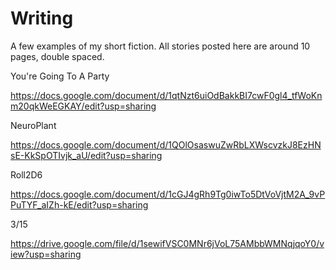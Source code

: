 # Writing
A few examples of my short fiction. All stories posted here are around 10 pages, double spaced.

You're Going To A Party

https://docs.google.com/document/d/1qtNzt6uiOdBakkBI7cwF0gl4_tfWoKnm20qkWeEGKAY/edit?usp=sharing

NeuroPlant

https://docs.google.com/document/d/1QOlOsaswuZwRbLXWscvzkJ8EzHNsE-KkSpOTIvjk_aU/edit?usp=sharing

Roll2D6

https://docs.google.com/document/d/1cGJ4gRh9Tg0iwTo5DtVoVjtM2A_9vPPuTYF_aIZh-kE/edit?usp=sharing

3/15

https://drive.google.com/file/d/1sewifVSC0MNr6jVoL75AMbbWMNqjqoY0/view?usp=sharing

